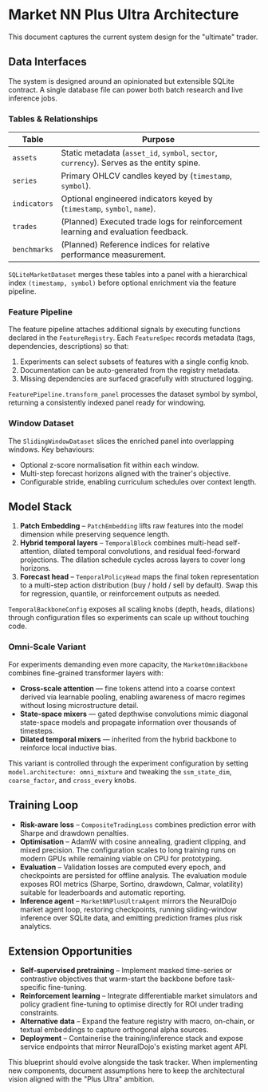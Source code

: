 # Market NN Plus Ultra Architecture

This document captures the current system design for the "ultimate" trader.

## Data Interfaces

The system is designed around an opinionated but extensible SQLite contract. A
single database file can power both batch research and live inference jobs.

### Tables & Relationships

| Table        | Purpose                                                                                   |
|--------------|-------------------------------------------------------------------------------------------|
| `assets`     | Static metadata (`asset_id`, `symbol`, `sector`, `currency`). Serves as the entity spine.  |
| `series`     | Primary OHLCV candles keyed by (`timestamp`, `symbol`).                                   |
| `indicators` | Optional engineered indicators keyed by (`timestamp`, `symbol`, `name`).                  |
| `trades`     | (Planned) Executed trade logs for reinforcement learning and evaluation feedback.          |
| `benchmarks` | (Planned) Reference indices for relative performance measurement.                          |

`SQLiteMarketDataset` merges these tables into a panel with a hierarchical index
`(timestamp, symbol)` before optional enrichment via the feature pipeline.

### Feature Pipeline

The feature pipeline attaches additional signals by executing functions declared
in the `FeatureRegistry`. Each `FeatureSpec` records metadata (tags,
dependencies, descriptions) so that:

1. Experiments can select subsets of features with a single config knob.
2. Documentation can be auto-generated from the registry metadata.
3. Missing dependencies are surfaced gracefully with structured logging.

`FeaturePipeline.transform_panel` processes the dataset symbol by symbol,
returning a consistently indexed panel ready for windowing.

### Window Dataset

The `SlidingWindowDataset` slices the enriched panel into overlapping windows.
Key behaviours:

* Optional z-score normalisation fit within each window.
* Multi-step forecast horizons aligned with the trainer's objective.
* Configurable stride, enabling curriculum schedules over context length.

## Model Stack

1. **Patch Embedding** – `PatchEmbedding` lifts raw features into the model
dimension while preserving sequence length.
2. **Hybrid temporal layers** – `TemporalBlock` combines multi-head
   self-attention, dilated temporal convolutions, and residual feed-forward
   projections. The dilation schedule cycles across layers to cover long
   horizons.
3. **Forecast head** – `TemporalPolicyHead` maps the final token representation
   to a multi-step action distribution (buy / hold / sell by default). Swap this
   for regression, quantile, or reinforcement outputs as needed.

`TemporalBackboneConfig` exposes all scaling knobs (depth, heads, dilations)
through configuration files so experiments can scale up without touching code.

### Omni-Scale Variant

For experiments demanding even more capacity, the `MarketOmniBackbone`
combines fine-grained transformer layers with:

* **Cross-scale attention** — fine tokens attend into a coarse context derived
  via learnable pooling, enabling awareness of macro regimes without losing
  microstructure detail.
* **State-space mixers** — gated depthwise convolutions mimic diagonal
  state-space models and propagate information over thousands of timesteps.
* **Dilated temporal mixers** — inherited from the hybrid backbone to
  reinforce local inductive bias.

This variant is controlled through the experiment configuration by setting
`model.architecture: omni_mixture` and tweaking the `ssm_state_dim`,
`coarse_factor`, and `cross_every` knobs.

## Training Loop

* **Risk-aware loss** – `CompositeTradingLoss` combines prediction error with
  Sharpe and drawdown penalties.
* **Optimisation** – AdamW with cosine annealing, gradient clipping, and mixed
  precision. The configuration scales to long training runs on modern GPUs while
  remaining viable on CPU for prototyping.
* **Evaluation** – Validation losses are computed every epoch, and checkpoints
  are persisted for offline analysis. The evaluation module exposes ROI metrics
  (Sharpe, Sortino, drawdown, Calmar, volatility) suitable for leaderboards and
  automatic reporting.
* **Inference agent** – `MarketNNPlusUltraAgent` mirrors the NeuralDojo market
  agent loop, restoring checkpoints, running sliding-window inference over
  SQLite data, and emitting prediction frames plus risk analytics.

## Extension Opportunities

* **Self-supervised pretraining** – Implement masked time-series or contrastive
  objectives that warm-start the backbone before task-specific fine-tuning.
* **Reinforcement learning** – Integrate differentiable market simulators and
  policy gradient fine-tuning to optimise directly for ROI under trading
  constraints.
* **Alternative data** – Expand the feature registry with macro, on-chain, or
  textual embeddings to capture orthogonal alpha sources.
* **Deployment** – Containerise the training/inference stack and expose service
  endpoints that mirror NeuralDojo's existing market agent API.

This blueprint should evolve alongside the task tracker. When implementing new
components, document assumptions here to keep the architectural vision aligned
with the "Plus Ultra" ambition.

